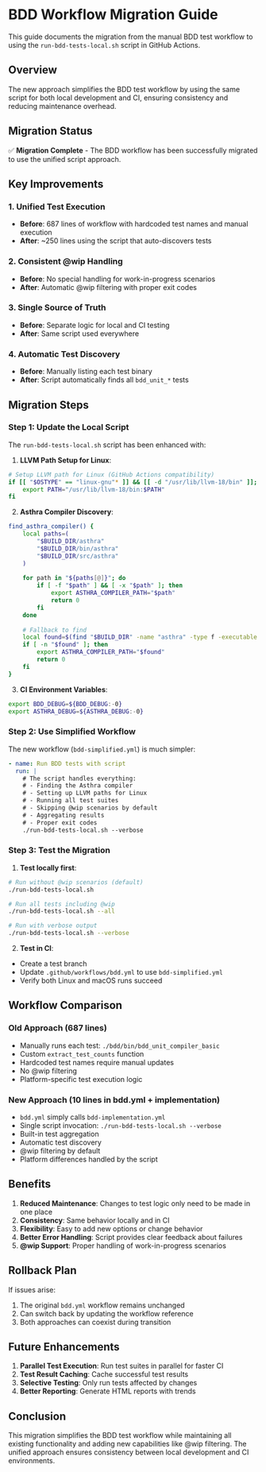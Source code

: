 # BDD Workflow Migration Guide

This guide documents the migration from the manual BDD test workflow to using the `run-bdd-tests-local.sh` script in GitHub Actions.

## Overview

The new approach simplifies the BDD test workflow by using the same script for both local development and CI, ensuring consistency and reducing maintenance overhead.

## Migration Status

✅ **Migration Complete** - The BDD workflow has been successfully migrated to use the unified script approach.

## Key Improvements

### 1. **Unified Test Execution**
- **Before**: 687 lines of workflow with hardcoded test names and manual execution
- **After**: ~250 lines using the script that auto-discovers tests

### 2. **Consistent @wip Handling**
- **Before**: No special handling for work-in-progress scenarios
- **After**: Automatic @wip filtering with proper exit codes

### 3. **Single Source of Truth**
- **Before**: Separate logic for local and CI testing
- **After**: Same script used everywhere

### 4. **Automatic Test Discovery**
- **Before**: Manually listing each test binary
- **After**: Script automatically finds all `bdd_unit_*` tests

## Migration Steps

### Step 1: Update the Local Script

The `run-bdd-tests-local.sh` script has been enhanced with:

1. **LLVM Path Setup for Linux**:
```bash
# Setup LLVM path for Linux (GitHub Actions compatibility)
if [[ "$OSTYPE" == "linux-gnu"* ]] && [[ -d "/usr/lib/llvm-18/bin" ]]; then
    export PATH="/usr/lib/llvm-18/bin:$PATH"
fi
```

2. **Asthra Compiler Discovery**:
```bash
find_asthra_compiler() {
    local paths=(
        "$BUILD_DIR/asthra"
        "$BUILD_DIR/bin/asthra"
        "$BUILD_DIR/src/asthra"
    )
    
    for path in "${paths[@]}"; do
        if [ -f "$path" ] && [ -x "$path" ]; then
            export ASTHRA_COMPILER_PATH="$path"
            return 0
        fi
    done
    
    # Fallback to find
    local found=$(find "$BUILD_DIR" -name "asthra" -type f -executable | head -1)
    if [ -n "$found" ]; then
        export ASTHRA_COMPILER_PATH="$found"
        return 0
    fi
}
```

3. **CI Environment Variables**:
```bash
export BDD_DEBUG=${BDD_DEBUG:-0}
export ASTHRA_DEBUG=${ASTHRA_DEBUG:-0}
```

### Step 2: Use Simplified Workflow

The new workflow (`bdd-simplified.yml`) is much simpler:

```yaml
- name: Run BDD tests with script
  run: |
    # The script handles everything:
    # - Finding the Asthra compiler
    # - Setting up LLVM paths for Linux
    # - Running all test suites
    # - Skipping @wip scenarios by default
    # - Aggregating results
    # - Proper exit codes
    ./run-bdd-tests-local.sh --verbose
```

### Step 3: Test the Migration

1. **Test locally first**:
```bash
# Run without @wip scenarios (default)
./run-bdd-tests-local.sh

# Run all tests including @wip
./run-bdd-tests-local.sh --all

# Run with verbose output
./run-bdd-tests-local.sh --verbose
```

2. **Test in CI**:
- Create a test branch
- Update `.github/workflows/bdd.yml` to use `bdd-simplified.yml`
- Verify both Linux and macOS runs succeed

## Workflow Comparison

### Old Approach (687 lines)
- Manually runs each test: `./bdd/bin/bdd_unit_compiler_basic`
- Custom `extract_test_counts` function
- Hardcoded test names require manual updates
- No @wip filtering
- Platform-specific test execution logic

### New Approach (10 lines in bdd.yml + implementation)
- `bdd.yml` simply calls `bdd-implementation.yml`
- Single script invocation: `./run-bdd-tests-local.sh --verbose`
- Built-in test aggregation
- Automatic test discovery
- @wip filtering by default
- Platform differences handled by the script

## Benefits

1. **Reduced Maintenance**: Changes to test logic only need to be made in one place
2. **Consistency**: Same behavior locally and in CI
3. **Flexibility**: Easy to add new options or change behavior
4. **Better Error Handling**: Script provides clear feedback about failures
5. **@wip Support**: Proper handling of work-in-progress scenarios

## Rollback Plan

If issues arise:
1. The original `bdd.yml` workflow remains unchanged
2. Can switch back by updating the workflow reference
3. Both approaches can coexist during transition

## Future Enhancements

1. **Parallel Test Execution**: Run test suites in parallel for faster CI
2. **Test Result Caching**: Cache successful test results
3. **Selective Testing**: Only run tests affected by changes
4. **Better Reporting**: Generate HTML reports with trends

## Conclusion

This migration simplifies the BDD test workflow while maintaining all existing functionality and adding new capabilities like @wip filtering. The unified approach ensures consistency between local development and CI environments.